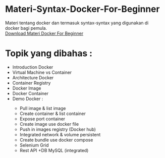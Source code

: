# Materi-Syntax-Docker-For-Beginner
<h> Materi tentang docker dan termasuk syntax-syntax yang digunakan di docker bagi pemula. </h><br/>
[Download Materi Docker For Beginner](https://drive.google.com/file/d/15HvHrwlJOiC8wDoiF3PZqc77aWMmfpca/view?usp=sharing)
# Topik yang dibahas :
<ul>
  <li> Introduction Docker </li>
  <li> Virtual Machine vs Container </li>
  <li> Architecture Docker </li>
  <li> Container Registry </li>
  <li> Docker Image </li>
  <li> Docker Container </li>
  <li> Demo Docker : </li>
  <ul>
        <li> Pull image & list image </li>
        <li> Create container & list container </li>
        <li> Expose port container </li>
        <li> Create image use docker file </li>
        <li> Push in images registry (Docker hub) </li>
        <li> Integrated network & volume persistent </li>
        <li> Create bundle use docker compose </li>
        <li> Selenium Grid </li>
        <li> Rest API +DB MySQL (integrated) </li>
  </ul>
</ul>



